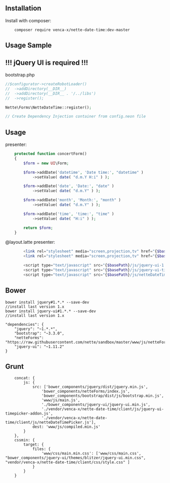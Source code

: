 Installation
------------

  Install with composer:

 
		composer require venca-x/nette-date-time:dev-master
      


Usage Sample
-------------

!!! jQuery UI is required !!!
-------------

bootstrap.php

```php
//$configurator->createRobotLoader()
//	->addDirectory(__DIR__)
//	->addDirectory(__DIR__ . '/../libs')
//	->register();

Nette\Forms\NetteDateTime::register();

// Create Dependency Injection container from config.neon file
```

Usage
-------------
presenter:
```php
    protected function concertForm() 
    {
        $form = new UI\Form;

        $form->addDate('datetime', 'Date time:', "datetime" )
            ->setValue( date( "d.m.Y H:i" ) );

        $form->addDate('date', 'Date:', "date" )
            ->setValue( date( "d.m.Y" ) );

        $form->addDate('month', 'Month:', "month" )
            ->setValue( date( "d.m.Y" ) );

        $form->addDate('time', 'time:', "time" )
            ->setValue( date( "H:i" ) );

        return $form;
    }
```

@layout.latte
presenter:
```php
		<link rel="stylesheet" media="screen,projection,tv" href="{$basePath}/css/blitzer/jquery-ui-1.10.4.custom.min.css">
		<link rel="stylesheet" media="screen,projection,tv" href="{$basePath}/css/style.css">

        <script type="text/javascript" src="{$basePath}/js/jquery-ui-1.10.4.custom.min.js"></script>
        <script type="text/javascript" src="{$basePath}/js/jquery-ui-timepicker-addon.js"></script>
        <script type="text/javascript" src="{$basePath}/js/netteDateTimePicker.js"></script> 
```
Bower
-------------

	bower install jquery#1.*.* --save-dev							//install last version 1.x
	bower install jquery-ui#1.*.* --save-dev						//install last version 1.x

    "dependencies": {
        "jquery": "~1.*.*",
        "bootstrap": "~3.3.0",
        "netteForms": "https://raw.githubusercontent.com/nette/sandbox/master/www/js/netteForms.js",
        "jquery-ui": "~1.11.2"
    }

Grunt
-------------
        concat: {
            js: {
                src: ['bower_components/jquery/dist/jquery.min.js',
                    'bower_components/netteForms/index.js',
                    'bower_components/bootstrap/dist/js/bootstrap.min.js',
                    'www/js/main.js',
					'./bower_components/jquery-ui/jquery-ui.min.js',
					'./vendor/venca-x/nette-date-time/client/js/jquery-ui-timepicker-addon.js',
					'./vendor/venca-x/nette-date-time/client/js/netteDateTimePicker.js'],
                dest: 'www/js/compiled.min.js'
            }
        },
        cssmin: {
            target: {
                files: {
                    'www/css/main.min.css': ['www/css/main.css', "bower_components/jquery-ui/themes/blitzer/jquery-ui.min.css", "vendor/venca-x/nette-date-time/client/css/style.css" ]
                }
            }
        }
